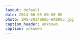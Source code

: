 ```yaml
---
layout: default
date: 2014-06-05 00-00-00
photo: IMG-20140605-WA0003.jpg
caption_header: unknown
caption: unknown
---
```

